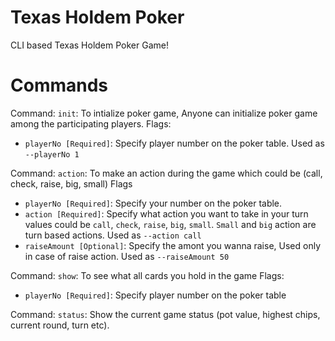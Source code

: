 # Texas Holdem Poker

CLI based Texas Holdem Poker Game!

# Commands 

Command: `init`: To intialize poker game, Anyone can initialize poker game among the participating players.
Flags: 
- `playerNo [Required]`: Specify player number on the poker table. Used as `--playerNo 1` 

Command: `action`: To make an action during the game which could be (call, check, raise, big, small)
Flags
- `playerNo [Required]`: Specify your number on the poker table. 
- `action [Required]`: Specify what action you want to take in your turn values could be `call`, `check`, `raise`, `big`, `small`. `Small` and `big` action are turn based actions. Used as `--action call`
- `raiseAmount [Optional]`: Specify the amont you wanna raise, Used only in case of raise action. Used as `--raiseAmount 50`

Command: `show`: To see what all cards you hold in the game
Flags: 
- `playerNo [Required]`: Specify player number on the poker table 

Command: `status`: Show the current game status (pot value, highest chips, current round, turn etc).